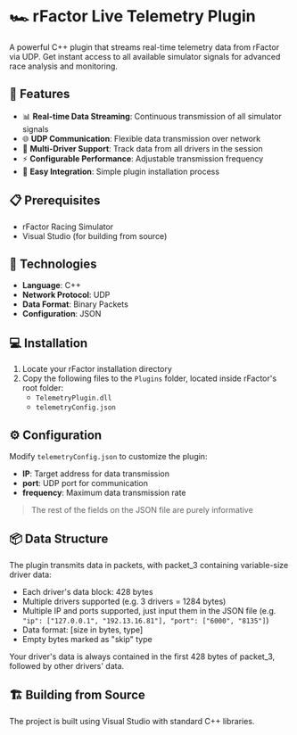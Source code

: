 # 🏎️ rFactor Live Telemetry Plugin

A powerful C++ plugin that streams real-time telemetry data from rFactor via UDP. Get instant access to all available simulator signals for advanced race analysis and monitoring.

## 🌟 Features

-   📊 **Real-time Data Streaming**: Continuous transmission of all simulator signals
-   🌐 **UDP Communication**: Flexible data transmission over network
-   🏃 **Multi-Driver Support**: Track data from all drivers in the session
-   ⚡ **Configurable Performance**: Adjustable transmission frequency
-   🔌 **Easy Integration**: Simple plugin installation process

## 📋 Prerequisites

-   rFactor Racing Simulator
-   Visual Studio (for building from source)

## 🔧 Technologies

-   **Language**: C++
-   **Network Protocol**: UDP
-   **Data Format**: Binary Packets
-   **Configuration**: JSON

## 💻 Installation

1. Locate your rFactor installation directory
2. Copy the following files to the `Plugins` folder, located inside rFactor's root folder:
    - `TelemetryPlugin.dll`
    - `telemetryConfig.json`

## ⚙️ Configuration

Modify `telemetryConfig.json` to customize the plugin:

-   **IP**: Target address for data transmission
-   **port**: UDP port for communication
-   **frequency**: Maximum data transmission rate

> The rest of the fields on the JSON file are purely informative

## 📦 Data Structure

The plugin transmits data in packets, with packet_3 containing variable-size driver data:

-   Each driver's data block: 428 bytes
-   Multiple drivers supported (e.g. 3 drivers = 1284 bytes)
-   Multiple IP and ports supported, just input them in the JSON file (e.g. `"ip": ["127.0.0.1", "192.13.16.81"], "port": ["6000", "8135"]`)
-   Data format: [size in bytes, type]
-   Empty bytes marked as "skip" type

Your driver's data is always contained in the first 428 bytes of packet_3, followed by other drivers' data.

## 🏗️ Building from Source

The project is built using Visual Studio with standard C++ libraries.
